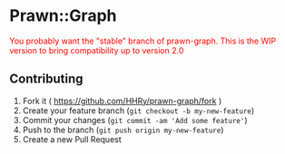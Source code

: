 # Prawn::Graph

<p style="color: red">
  You probably want the "stable" branch of prawn-graph. This is the WIP version to
  bring compatibility up to version 2.0
</p>


## Contributing

1. Fork it ( https://github.com/HHRy/prawn-graph/fork )
2. Create your feature branch (`git checkout -b my-new-feature`)
3. Commit your changes (`git commit -am 'Add some feature'`)
4. Push to the branch (`git push origin my-new-feature`)
5. Create a new Pull Request
